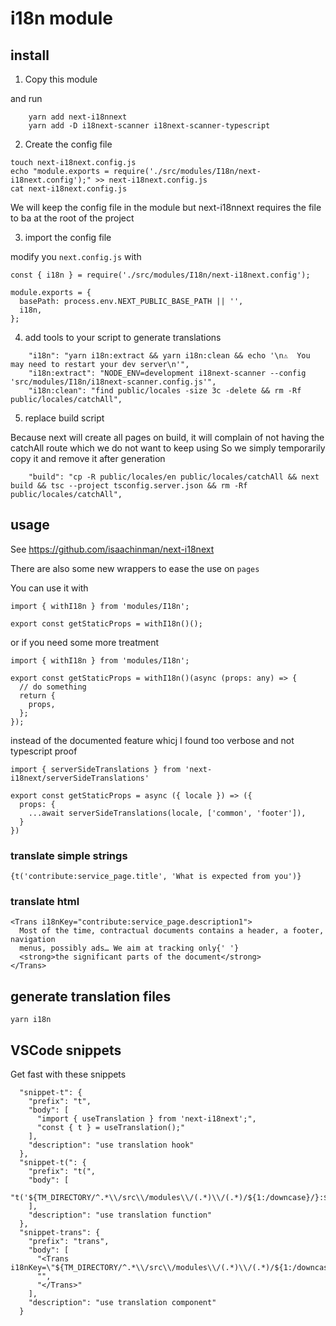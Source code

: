 # i18n module

## install

1. Copy this module

and run

```
    yarn add next-i18nnext
    yarn add -D i18next-scanner i18next-scanner-typescript
```

2. Create the config file

```
touch next-i18next.config.js
echo "module.exports = require('./src/modules/I18n/next-i18next.config');" >> next-i18next.config.js
cat next-i18next.config.js
```

We will keep the config file in the module but next-i18nnext requires the file to ba at the root of the project

3. import the config file

modify you `next.config.js` with

```
const { i18n } = require('./src/modules/I18n/next-i18next.config');

module.exports = {
  basePath: process.env.NEXT_PUBLIC_BASE_PATH || '',
  i18n,
};

```

4. add tools to your script to generate translations

```
    "i18n": "yarn i18n:extract && yarn i18n:clean && echo '\n⚠️  You may need to restart your dev server\n'",
    "i18n:extract": "NODE_ENV=development i18next-scanner --config 'src/modules/I18n/i18next-scanner.config.js'",
    "i18n:clean": "find public/locales -size 3c -delete && rm -Rf public/locales/catchAll",
```

5. replace build script

Because next will create all pages on build, it will complain of not having the catchAll route which we do not want to keep using
So we simply temporarily copy it and remove it after generation

```
    "build": "cp -R public/locales/en public/locales/catchAll && next build && tsc --project tsconfig.server.json && rm -Rf public/locales/catchAll",
```

## usage

See https://github.com/isaachinman/next-i18next

There are also some new wrappers to ease the use on `pages`

You can use it with

```
import { withI18n } from 'modules/I18n';

export const getStaticProps = withI18n()();
```

or if you need some more treatment

```
import { withI18n } from 'modules/I18n';

export const getStaticProps = withI18n()(async (props: any) => {
  // do something
  return {
    props,
  };
});
```

instead of the documented feature whicj I found too verbose and not typescript proof

```
import { serverSideTranslations } from 'next-i18next/serverSideTranslations'

export const getStaticProps = async ({ locale }) => ({
  props: {
    ...await serverSideTranslations(locale, ['common', 'footer']),
  }
})
```

### translate simple strings

```
{t('contribute:service_page.title', 'What is expected from you')}
```

### translate html

```
<Trans i18nKey="contribute:service_page.description1">
  Most of the time, contractual documents contains a header, a footer, navigation
  menus, possibly ads… We aim at tracking only{' '}
  <strong>the significant parts of the document</strong>
</Trans>
```

## generate translation files

```
yarn i18n
```

## VSCode snippets

Get fast with these snippets

```
  "snippet-t": {
    "prefix": "t",
    "body": [
      "import { useTranslation } from 'next-i18next';",
      "const { t } = useTranslation();"
    ],
    "description": "use translation hook"
  },
  "snippet-t(": {
    "prefix": "t(",
    "body": [
      "t('${TM_DIRECTORY/^.*\\/src\\/modules\\/(.*)\\/(.*)/${1:/downcase}/}:$1','$2')"
    ],
    "description": "use translation function"
  },
  "snippet-trans": {
    "prefix": "trans",
    "body": [
      "<Trans i18nKey=\"${TM_DIRECTORY/^.*\\/src\\/modules\\/(.*)\\/(.*)/${1:/downcase}/}:$1\">",
      "",
      "</Trans>"
    ],
    "description": "use translation component"
  }
```
